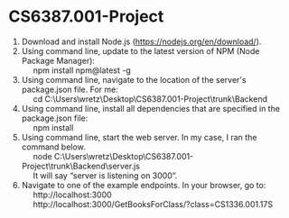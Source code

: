 # CS6387.001-Project

1. Download and install Node.js (https://nodejs.org/en/download/).
2. Using command line, update to the latest version of NPM (Node Package Manager): <br>
	&nbsp;&nbsp;&nbsp;&nbsp; npm install npm@latest -g
3. Using command line, navigate to the location of the server's package.json file. For me: <br>
	&nbsp;&nbsp;&nbsp;&nbsp; cd C:\Users\wretz\Desktop\CS6387.001-Project\trunk\Backend
4. Using command line, install all dependencies that are specified in the package.json file: <br>
	&nbsp;&nbsp;&nbsp;&nbsp; npm install	
5. Using command line, start the web server. In my case, I ran the command below. <br>
	&nbsp;&nbsp;&nbsp;&nbsp; node C:\Users\wretz\Desktop\CS6387.001-Project\trunk\Backend\server.js <br>
	&nbsp;&nbsp;&nbsp;&nbsp; It will say “server is listening on 3000”.
6. Navigate to one of the example endpoints. In your browser, go to: <br>
	&nbsp;&nbsp;&nbsp;&nbsp; http://localhost:3000 <br>
	&nbsp;&nbsp;&nbsp;&nbsp; http://localhost:3000/GetBooksForClass/?class=CS1336.001.17S
